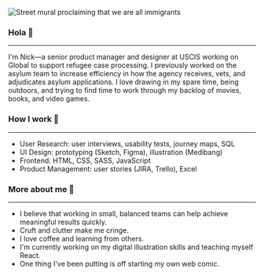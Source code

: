 ![Street mural proclaiming that we are all immigrants](https://pbs.twimg.com/profile_banners/1066593322083463168/1584221574/1500x500)

### Hola 👋
---

I'm Nick—a senior product manager and designer at USCIS working on Global to support refugee case processing. I previously worked on the asylum team to increase efficiency in how the agency receives, vets, and adjudicates asylum applications. I love drawing in my spare time, being outdoors, and trying to find time to work through my backlog of movies, books, and video games. 

### How I work 💪
---
- User Research: user interviews, usability tests, journey maps, SQL
- UI Design: prototyping (Sketch, Figma), illustration (Medibang)
- Frontend: HTML, CSS, SASS, JavaScript
- Product Management: user stories (JIRA, Trello), Excel

### More about me 🧐
---
- I believe that working in small, balanced teams can help achieve meaningful results quickly.
- Cruft and clutter make me cringe.
- I love coffee and learning from others.
- I'm currently working on my digital illustration skills and teaching myself React.
- One thing I've been putting is off starting my own web comic.
